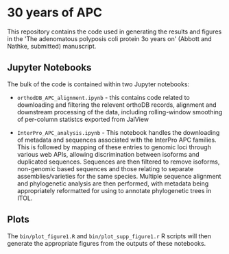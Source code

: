 # 30 years of APC

This repository contains the code used in generating the results and figures in the 'The adenomatous polyposis coli protein 3o years on' (Abbott and Nathke, submitted) manuscript.

## Jupyter Notebooks

The bulk of the code is contained within two Jupyter notebooks:

*  `orthodDB_APC_alignment.ipynb` - this contains code related to downloading and filtering the relevent orthoDB records, alignment and downstream processing of the data, including rolling-window smoothing of per-column statistcs exported from JalView

* `InterPro_APC_analysis.ipynb` - This notebook handles the downloading of metadata and sequences associated with the InterPro APC families. This is followed by mapping of these entries to genomic loci through various web APIs, allowing discrimination between isoforms and duplicated sequences. Sequences are then filtered to remove isoforms, non-genomic based sequences and those relating to separate assemblies/varieties for the same species. Multiple sequence alignment and phylogenetic analysis are then performed, with metadata being appropriately reformatted for using to annotate phylogenetic trees in ITOL.

## Plots

The `bin/plot_figure1.R` and `bin/plot_supp_figure1.r` R scripts will then generate the appropriate figures from the outputs of these notebooks.

